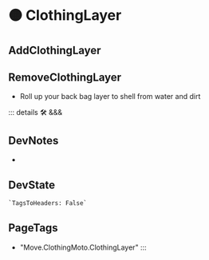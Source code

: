 
# 🟠 <moto>ClothingLayer</moto>

## AddClothingLayer

## RemoveClothingLayer

- Roll up your back bag layer to shell from water and dirt

::: details 🛠 <dev>&&&</dev>

## DevNotes

-

## DevState

```py
`TagsToHeaders: False`
```

<h2>PageTags</h2>

- "Move.ClothingMoto.ClothingLayer"
:::
